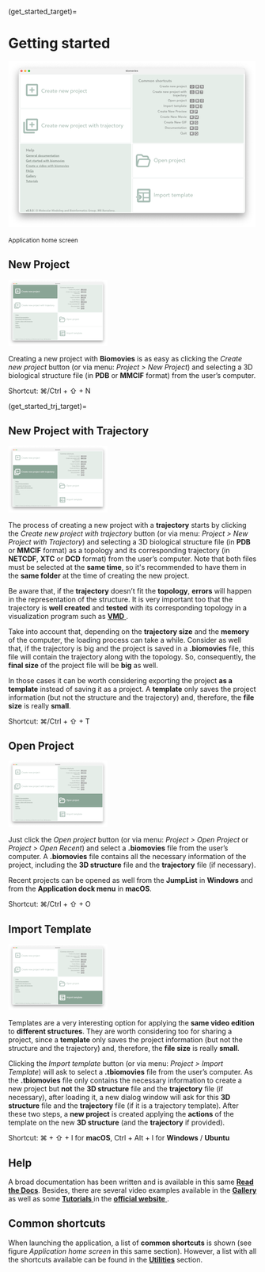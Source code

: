 (get_started_target)=
# Getting started

![](_static/get_started/home.png)

<span style="font-size:12px;">Application home screen</span>

## New Project 

![](_static/get_started/img01.png)

Creating a new project with **Biomovies** is as easy as clicking the _Create new project_ button (or via menu: _Project > New Project_) and selecting a 3D biological structure file (in **PDB** or **MMCIF** format) from the user’s computer.

Shortcut: &#8984;/Ctrl + &#x21E7; + N

(get_started_trj_target)=
## New Project with Trajectory

![](_static/get_started/img02.png)

The process of creating a new project with a **trajectory** starts by clicking the _Create new project with trajectory_ button (or via menu: _Project > New Project with Trajectory_) and selecting a 3D biological structure file (in **PDB** or **MMCIF** format) as a topology and its corresponding trajectory (in **NETCDF**, **XTC** or **DCD** format) from the user’s computer. Note that both files must be selected at the **same time**, so it's recommended to have them in the **same folder** at the time of creating the new project.

Be aware that, if the **trajectory** doesn’t fit the **topology**, **errors** will happen in the representation of the structure. It is very important too that the trajectory is **well created** and **tested** with its corresponding topology in a visualization program such as [**VMD** <i class="fa-solid fa-up-right-from-square" style="font-size: 12px;"></i>](https://www.ks.uiuc.edu/Research/vmd/).

Take into account that, depending on the **trajectory size** and the **memory** of the computer, the loading process can take a while. Consider as well that, if the trajectory is big and the project is saved in a **.biomovies** file, this file will contain the trajectory along with the topology. So, consequently, the **final size** of the project file will be **big** as well.

In those cases it can be worth considering exporting the project **as a template** instead of saving it as a project. A **template** only saves the project information (but not the structure and the trajectory) and, therefore, the **file size** is really **small**. 

Shortcut: &#8984;/Ctrl + &#x21E7; + T

## Open Project 

![](_static/get_started/img03.png)

Just click the _Open project_ button (or via menu: _Project > Open Project_ or _Project > Open Recent_) and select a **.biomovies** file from the user’s computer. A **.biomovies** file contains all the necessary information of the project, including the **3D structure** file and the **trajectory** file (if necessary). 

Recent projects can be opened as well from the **JumpList** in **Windows** and from the **Application dock menu** in **macOS**.

Shortcut: &#8984;/Ctrl + &#x21E7; + O

## Import Template

![](_static/get_started/img04.png)

Templates are a very interesting option for applying the **same video edition** to **different structures**. They are worth considering too for sharing a project, since a **template** only saves the project information (but not the structure and the trajectory) and, therefore, the **file size** is really **small**. 

Clicking the _Import template_ button (or via menu: _Project > Import Template_) will ask to select a **.tbiomovies** file from the user’s computer. As the **.tbiomovies** file only contains the necessary information to create a new project but **not** the **3D structure** file and the **trajectory** file (if necessary), after loading it, a new dialog window will ask for this **3D structure** file and the **trajectory** file (if it is a trajectory template). After these two steps, a **new project** is created applying the **actions** of the template on the new **3D structure** (and the **trajectory** if provided).

Shortcut: &#8984; + &#x21E7; + I for **macOS**, Ctrl + Alt + I for **Windows** / **Ubuntu**

## Help

A broad documentation has been written and is available in this same [**Read the Docs**](introduction.html). Besides, there are several video examples available in the [**Gallery** <i class="fa-solid fa-up-right-from-square" style="font-size: 12px;"></i>](https://gbayarri.github.io/biomovies/#gallery) as well as some [**Tutorials** <i class="fa-solid fa-up-right-from-square" style="font-size: 12px;"></i>](https://gbayarri.github.io/biomovies/#tutorials) in the [**official website** <i class="fa-solid fa-up-right-from-square" style="font-size: 12px;"></i>](https://gbayarri.github.io/biomovies).

## Common shortcuts

When launching the application, a list of **common shortcuts** is shown (see figure _Application home screen_ in this same section). However, a list with all the shortcuts available can be found in the [**Utilities**](utilities_shortcuts_target) section.
